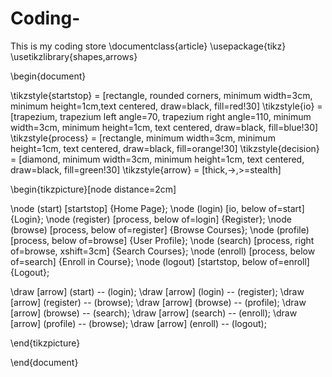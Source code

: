 # Coding-
This is my coding store
\documentclass{article}
\usepackage{tikz}
\usetikzlibrary{shapes,arrows}

\begin{document}

\tikzstyle{startstop} = [rectangle, rounded corners, minimum width=3cm, minimum height=1cm,text centered, draw=black, fill=red!30]
\tikzstyle{io} = [trapezium, trapezium left angle=70, trapezium right angle=110, minimum width=3cm, minimum height=1cm, text centered, draw=black, fill=blue!30]
\tikzstyle{process} = [rectangle, minimum width=3cm, minimum height=1cm, text centered, draw=black, fill=orange!30]
\tikzstyle{decision} = [diamond, minimum width=3cm, minimum height=1cm, text centered, draw=black, fill=green!30]
\tikzstyle{arrow} = [thick,->,>=stealth]

\begin{tikzpicture}[node distance=2cm]

\node (start) [startstop] {Home Page};
\node (login) [io, below of=start] {Login};
\node (register) [process, below of=login] {Register};
\node (browse) [process, below of=register] {Browse Courses};
\node (profile) [process, below of=browse] {User Profile};
\node (search) [process, right of=browse, xshift=3cm] {Search Courses};
\node (enroll) [process, below of=search] {Enroll in Course};
\node (logout) [startstop, below of=enroll] {Logout};

\draw [arrow] (start) -- (login);
\draw [arrow] (login) -- (register);
\draw [arrow] (register) -- (browse);
\draw [arrow] (browse) -- (profile);
\draw [arrow] (browse) -- (search);
\draw [arrow] (search) -- (enroll);
\draw [arrow] (profile) -- (browse);
\draw [arrow] (enroll) -- (logout);

\end{tikzpicture}

\end{document}
